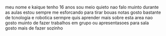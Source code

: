 meu nome e kaique tenho 16 anos 
sou meio quieto nao falo muinto durante as aulas
estou sempre me esforcando para tirar bouas notas 
gosto bastante de tcnologia e robotica sermpre quis aprender mais sobre esta area 
nao gosto muinto de fazer trabalhos em grupo ou apresentasoes para sala gosto mais de fazer sozinho 

